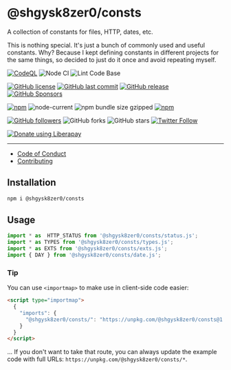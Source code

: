# @shgysk8zer0/consts

A collection of constants for files, HTTP, dates, etc.

This is nothing special. It's just a bunch of commonly used and useful constants.
Why? Because I kept defining constants in different projects for the same things,
so decided to just do it once and avoid repeating myself.

[![CodeQL](https://github.com/shgysk8zer0/node-http/actions/workflows/codeql-analysis.yml/badge.svg)](https://github.com/shgysk8zer0/http/actions/workflows/codeql-analysis.yml)
![Node CI](https://github.com/shgysk8zer0/node-http/workflows/Node%20CI/badge.svg)
![Lint Code Base](https://github.com/shgysk8zer0/node-http/workflows/Lint%20Code%20Base/badge.svg)

[![GitHub license](https://img.shields.io/github/license/shgysk8zer0/node-http.svg)](https://github.com/shgysk8zer0/node-http/blob/master/LICENSE)
[![GitHub last commit](https://img.shields.io/github/last-commit/shgysk8zer0/node-http.svg)](https://github.com/shgysk8zer0/node-http/commits/master)
[![GitHub release](https://img.shields.io/github/release/shgysk8zer0/node-http?logo=github)](https://github.com/shgysk8zer0/node-http/releases)
[![GitHub Sponsors](https://img.shields.io/github/sponsors/shgysk8zer0?logo=github)](https://github.com/sponsors/shgysk8zer0)

[![npm](https://img.shields.io/npm/v/@shgysk8zer0/http)](https://www.npmjs.com/package/@shgysk8zer0/http)
![node-current](https://img.shields.io/node/v/@shgysk8zer0/http)
![npm bundle size gzipped](https://img.shields.io/bundlephobia/minzip/@shgysk8zer0/http)
[![npm](https://img.shields.io/npm/dw/@shgysk8zer0/http?logo=npm)](https://www.npmjs.com/package/@shgysk8zer0/http)

[![GitHub followers](https://img.shields.io/github/followers/shgysk8zer0.svg?style=social)](https://github.com/shgysk8zer0)
![GitHub forks](https://img.shields.io/github/forks/shgysk8zer0/node-http.svg?style=social)
![GitHub stars](https://img.shields.io/github/stars/shgysk8zer0/node-http.svg?style=social)
[![Twitter Follow](https://img.shields.io/twitter/follow/shgysk8zer0.svg?style=social)](https://twitter.com/shgysk8zer0)

[![Donate using Liberapay](https://img.shields.io/liberapay/receives/shgysk8zer0.svg?logo=liberapay)](https://liberapay.com/shgysk8zer0/donate "Donate using Liberapay")
- - -

- [Code of Conduct](./.github/CODE_OF_CONDUCT.md)
- [Contributing](./.github/CONTRIBUTING.md)
<!-- - [Security Policy](./.github/SECURITY.md) -->

## Installation

```bash
npm i @shgysk8zer0/consts
```

## Usage
```js
import * as  HTTP_STATUS from '@shgysk8zer0/consts/status.js';
import * as TYPES from '@shgysk8zer0/consts/types.js';
import * as EXTS from '@shgysk8zer0/consts/exts.js';
import { DAY } from '@shgysk8zer0/consts/date.js';
```

### Tip

You can use `<importmap>` to make use in client-side code easier:

```html
<script type="importmap">
  {
    "imports": {
      "@shgysk8zer0/consts/": "https://unpkg.com/@shgysk8zer0/consts@1.0.0/"
    }
  }
</script>
```

... If you don't want to take that route, you can always update the example code
with full URLs: `https://unpkg.com/@shgysk8zer0/consts/*`.
